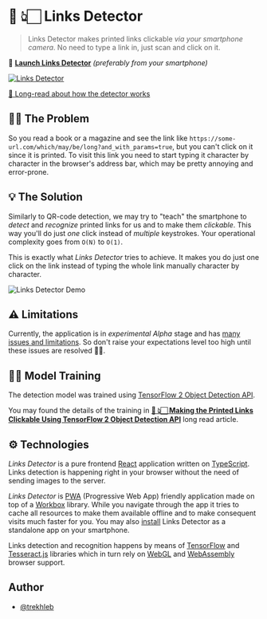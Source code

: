 # 📖 👆🏻 Links Detector

> Links Detector makes printed links clickable _via your smartphone camera_. No need to type a link in, just scan and click on it.

🚀 [**Launch Links Detector**](https://trekhleb.github.io/links-detector/) _(preferably from your smartphone)_

[![Links Detector](./public/images/links-detector-banner-bg-black-2.png)](https://trekhleb.github.io/links-detector)

[📖 Long-read about how the detector works](https://trekhleb.dev/blog/2020/printed-links-detection/)

## 🤷🏻‍ The Problem

So you read a book or a magazine and see the link like `https://some-url.com/which/may/be/long?and_with_params=true`, but you can't click on it since it is printed. To visit this link you need to start typing it character by character in the browser's address bar, which may be pretty annoying and error-prone.

## 💡 The Solution

Similarly to QR-code detection, we may try to "teach" the smartphone to _detect_ and _recognize_ printed links for us and to make them _clickable_. This way you'll do just _one_ click instead of _multiple_ keystrokes. Your operational complexity goes from `O(N)` to `O(1)`. 

This is exactly what _Links Detector_ tries to achieve. It makes you do just one click on the link instead of typing the whole link manually character by character.

![Links Detector Demo](./public/videos/demo-white.gif)

## ⚠️ Limitations

Currently, the application is in _experimental_ _Alpha_ stage and has [many issues and limitations](https://github.com/trekhleb/links-detector/issues?q=is%3Aopen+is%3Aissue+label%3Aenhancement). So don't raise your expectations level too high until these issues are resolved 🤷🏻‍.

## 🏋🏻‍ Model Training

The detection model was trained using [TensorFlow 2 Object Detection API](https://github.com/tensorflow/models/tree/master/research/object_detection).

You may found the details of the training in [**📖 👆🏻 Making the Printed Links Clickable Using TensorFlow 2 Object Detection API**](https://trekhleb.dev/blog/2020/printed-links-detection/) long read article.

## ⚙️ Technologies

_Links Detector_ is a pure frontend [React](https://create-react-app.dev/) application written on [TypeScript](https://www.typescriptlang.org/). Links detection is happening right in your browser without the need of sending images to the server.

_Links Detector_ is [PWA](https://web.dev/progressive-web-apps/) (Progressive Web App) friendly application made on top of a [Workbox](https://developers.google.com/web/tools/workbox) library. While you navigate through the app it tries to cache all resources to make them available offline and to make consequent visits much faster for you. You may also [install](https://developer.mozilla.org/en-US/docs/Web/Progressive_web_apps/Developer_guide/Installing) Links Detector as a standalone app on your smartphone.

Links detection and recognition happens by means of [TensorFlow](https://www.tensorflow.org) and [Tesseract.js](https://github.com/naptha/tesseract.js) libraries which in turn rely on [WebGL](https://developer.mozilla.org/en-US/docs/Web/API/WebGL_API) and [WebAssembly](https://developer.mozilla.org/en-US/docs/WebAssembly) browser support.

## Author

- [@trekhleb](https://trekhleb.dev)
